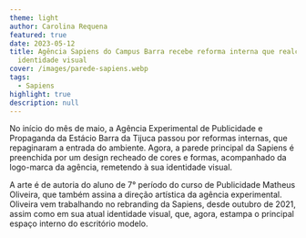 ```yaml
---
theme: light
author: Carolina Requena
featured: true
date: 2023-05-12
title: Agência Sapiens do Campus Barra recebe reforma interna que realça
  identidade visual
cover: /images/parede-sapiens.webp
tags:
  - Sapiens
highlight: true
description: null
---
```

No início do mês de maio, a Agência Experimental de Publicidade e Propaganda da Estácio Barra da Tijuca passou por reformas internas, que repaginaram a entrada do ambiente. Agora, a parede principal da Sapiens é preenchida por um design recheado de cores e formas, acompanhado da logo-marca da agência, remetendo à sua identidade visual. 

A arte é de autoria do aluno de 7° período do curso de Publicidade Matheus Oliveira, que também assina a direção artística da agência experimental. Oliveira vem trabalhando no rebranding da Sapiens, desde outubro de 2021, assim como em sua atual identidade visual, que, agora, estampa o principal espaço interno do escritório modelo.